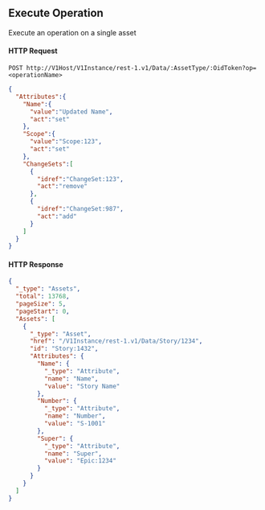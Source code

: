 ## Execute Operation

Execute an operation on a single asset

#### HTTP Request

`POST http://V1Host/V1Instance/rest-1.v1/Data/:AssetType/:OidToken?op=<operationName>`

```json
{  
  "Attributes":{  
    "Name":{  
      "value":"Updated Name",
      "act":"set"
    },
    "Scope":{  
      "value":"Scope:123",
      "act":"set"
    },
    "ChangeSets":[  
      {  
        "idref":"ChangeSet:123",
        "act":"remove"
      },
      {  
        "idref":"ChangeSet:987",
        "act":"add"
      }
    ]
  }
}
```

#### HTTP Response

```json
{
  "_type": "Assets",
  "total": 13768,
  "pageSize": 5,
  "pageStart": 0,
  "Assets": [
    {
      "_type": "Asset",
      "href": "/V1Instance/rest-1.v1/Data/Story/1234",
      "id": "Story:1432",
      "Attributes": {
        "Name": {
          "_type": "Attribute",
          "name": "Name",
          "value": "Story Name"
        },
        "Number": {
          "_type": "Attribute",
          "name": "Number",
          "value": "S-1001"
        },
        "Super": {
          "_type": "Attribute",
          "name": "Super",
          "value": "Epic:1234"
        }
      }
    }
  ]
}
```